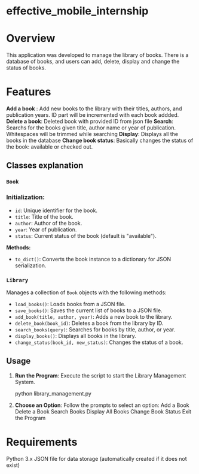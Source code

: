 # effective_mobile_internship


# Overview 

This application was developed to manage the library of books. There is a database of books, and users can add, delete, display and change the status of books.

# Features

**Add a book** : Add new books to the library with their titles, authors, and publication years. ID part will be incremented with each book addded.
**Delete a book**: Deleted book with provided ID from json file
**Search**: Searchs for the books given title, author name or year of publication. Whitespaces will be trimmed while searching
**Display**: Displays all the books in the database
**Change book status**: Basically changes the status of the book: available or checked out.



## Classes explanation

### `Book`
### Initialization:
- `id`: Unique identifier for the book.
- `title`: Title of the book.
- `author`: Author of the book.
- `year`: Year of publication.
- `status`: Current status of the book (default is "available").

**Methods:**
- `to_dict()`: Converts the book instance to a dictionary for JSON serialization.

### `Library`
Manages a collection of `Book` objects with the following methods:
- `load_books()`: Loads books from a JSON file.
- `save_books()`: Saves the current list of books to a JSON file.
- `add_book(title, author, year)`: Adds a new book to the library.
- `delete_book(book_id)`: Deletes a book from the library by ID.
- `search_books(query)`: Searches for books by title, author, or year.
- `display_books()`: Displays all books in the library.
- `change_status(book_id, new_status)`: Changes the status of a book.

## Usage

1. **Run the Program**: Execute the script to start the Library Management System.

   python library_management.py
   
2. **Choose an Option**: Follow the prompts to select an option:
Add a Book
Delete a Book
Search Books
Display All Books
Change Book Status
Exit the Program



# Requirements
Python 3.x
JSON file for data storage (automatically created if it does not exist)